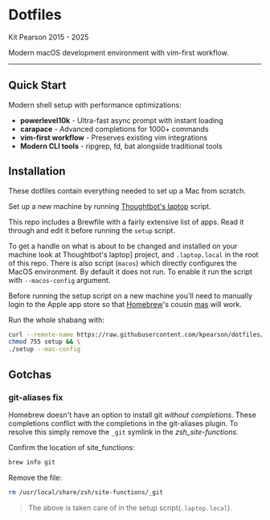 Dotfiles
========

Kit Pearson 2015 - 2025

Modern macOS development environment with vim-first workflow.

------

## Quick Start

Modern shell setup with performance optimizations:
- **powerlevel10k** - Ultra-fast async prompt with instant loading
- **carapace** - Advanced completions for 1000+ commands  
- **vim-first workflow** - Preserves existing vim integrations
- **Modern CLI tools** - ripgrep, fd, bat alongside traditional tools

## Installation

These dotfiles contain everything needed to set up a Mac from scratch.

Set up a new machine by running [Thoughtbot's laptop] script.

This repo includes a Brewfile with a fairly extensive list of apps. Read it
through and edit it before running the `setup` script.

To get a handle on what is about to be changed and installed on your machine
look at Thoughtbot's laptop] project, and `.laptop.local` in the root of this
repo. There is also script (`macos`) which directly configures the MacOS
environment. By default it does not run. To enable it run the script with
`--macos-config` argument.

Before running the setup script on a new machine you'll need to manually login
to the Apple app store so that [Homebrew]'s cousin [mas] will work.

Run the whole shabang with:
```sh
curl --remote-name https://raw.githubusercontent.com/kpearson/dotfiles/master/setup && \
chmod 755 setup && \
./setup --mac-config
```

## Gotchas


### git-aliases fix

Homebrew doesn't have an option to install git *without completions*. These
completions conflict with the completions in the git-aliases plugin. To resolve
this simply remove the `_git` symlink in the *zsh_site-functions*.

Confirm the location of site_functions:

```sh
brew info git
```

Remove the file:

```sh
rm /usr/local/share/zsh/site-functions/_git
```

> The above is taken care of in the setup script(`.laptop.local`).

[Thoughtbot's laptop]: https://github.com/thoughtbot/laptop
[Homebrew]: https://brew.sh
[mas]: https://formulae.brew.sh/formula/mas

